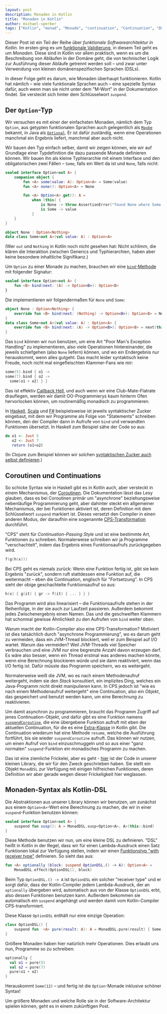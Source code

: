 ```yaml
---
layout: post
description: Monaden in Kotlin
title: "Monaden in Kotlin"
author: michael-sperber
tags: ["Kotlin", "monad", "Monade", "continuation", "Continuation", "DSL"]
---
```


Dieser Post ist ein Teil der Reihe über *funktionale
Softwarearchitektur in Kotlin*.  Im ersten ging es um [funktionale
Validierung](https://funktionale-programmierung.de/2023/01/19/kotlin-validation.html),
in diesem Teil geht es um *Monaden*.  Diese sind in Kotlin vor allem
praktisch, wenn es um die Beschreibung von Abläufen in der Domäne
geht, die von technischer Logik zur Ausführung dieser Abläufe getrennt
werden soll – und zwar unter Verwendung von kleinen
domänenspezifischen Sprachen (DSLs).

In dieser Folge geht es darum, wie Monaden überhaupt funktionieren.
Kotlin hat nämlich – wie viele funktionale Sprachen auch – eine
spezielle Syntax dafür, auch wenn man sie nicht unter dem "M-Wort" in
der Dokumentation findet.  Sie versteckt sich hinter dem Schlüsselwort
`suspend`.

<!-- more start -->

## Der `Option`-Typ

Wir versuchen es mit einer der einfachsten Monaden, nämlich dem Typ
`Option`, aus getypten funktionalen Sprachen auch gelegentlich als
[`Maybe`](https://wiki.haskell.org/Maybe) bekannt, in Java als
[`Optional`](https://docs.oracle.com/javase/8/docs/api/java/util/Optional.html).
Er ist dafür zuständig, wenn eine Operationen manchmal ein Ergebnis
liefert, manchmal aber auch nicht.

Wir bauen den Typ einfach selber, damit wir zeigen können, wie wir auf
Grundlage einer Typdefinition die dazu passende Monade definieren
können.  Wir bauen ihn als kleine Typhierarchie mit einem Interface
und den obligatorischen zwei Fällen – `Some`, falls ein Wert da ist und
`None`, falls nicht:

```kotlin
sealed interface Option<out A> {
    companion object {
        fun <A> some(value: A): Option<A> = Some(value)
        fun <A> none(): Option<A> = None

        fun <A> Option<A>.get(): A =
            when (this) {
                is None -> throw AssertionError("found None where Some was expected")
                is Some -> value
            }
    }
}

object None : Option<Nothing>
data class Some<out A>(val value: A) : Option<A>
```

(Wer `out` und `Nothing` in Kotlin noch nicht gesehen hat: Nicht
schlimm, die klären die Interaktion zwischen Generics und
Typhierarchien, haben aber keine besondere inhaltliche Signifikanz.)

Um `Option` zu einer Monade zu machen, brauchen wir eine
[`bind`-Methode](https://de.wikipedia.org/wiki/Monade_(Informatik)) mit folgender Signatur:

```kotlin
sealed interface Option<out A> {
    fun <B> bind(next: (A) -> Option<B>): Option<B>
}
```

Die implementieren wir folgendermaßen für `None` und `Some`:

```kotlin
object None : Option<Nothing> {
    override fun <B> bind(next: (Nothing) -> Option<B>): Option<B> = None
}
data class Some<out A>(val value: A) : Option<A> {
    override fun <B> bind(next: (A) -> Option<B>): Option<B> = next(this.value)
}
```

Das `bind` können wir nun benutzen, um eine Art "Poor Man's Exception
Handling"  zu implementieren, also viele Operationen hintereinander,
die jeweils schiefgehen (also `None` liefern) können, und wo ein
Endergebnis nur herauskommt, wenn alles gutgeht.  Das macht leider
syntaktisch keine Freude, noch nicht mal eingefleischten
Klammer-Fans wie mir:

```kotlin
some(5).bind { o1 ->
some(7).bind { o2 ->
  some(o1 + o2) } }
```

Das ist effektiv [Callback Hell](http://callbackhell.com/), und auch
wenn wir eine Club-Mate-Flatrate drauflegen, werden wir damit
OO-Programmierys kaum hinterm Ofen hervorlocken können, um
routinemäßig monadisch zu programmieren.

In [Haskell](https://en.wikibooks.org/wiki/Haskell/do_notation),
[Scala](https://docs.scala-lang.org/tour/for-comprehensions.html) und
[F#](https://learn.microsoft.com/en-us/dotnet/fsharp/language-reference/computation-expressions)
beispielsweise ist jeweils syntaktischer Zucker eingebaut, mit dem wir
Programme als Folge von "Statements" schreiben können, den der
Compiler dann in Aufrufe von `bind` und verwandten Funktionen
übersetzt.  In Haskell zum Beispiel sähe der Code so aus:

```haskell
do o1 <- Just 5
   o2 <- Just 7
   return (o1+o2)
```

(In Clojure zum Beispiel können wir solchen [syntaktischen Zucker auch
selbst
definieren](https://funktionale-programmierung.de/2023/04/27/clojure-monads.html).)

## Coroutinen und Continuations

So schicke Syntax wie in Haskell gibt es in Kotlin auch, aber
versteckt in einem Mechanismus, der
[Coroutinen](https://kotlinlang.org/docs/coroutines-guide.html).  Die
Dokumentation lässt das Lesy glauben, dass es bei Coroutinen primär um
"asynchrone" beziehungsweise nebenläufige Programmierung geht, aber
dahinter steckt ein allgemeiner Mechanismus, der bei Funktionen
aktiviert ist, deren Definition mit dem Schlüsselwort `suspend`
markiert ist.  Dieses versetzt den Compiler in einen anderen Modus, der
daraufhin eine sogenannte
[CPS-Transformation](https://de.wikipedia.org/wiki/Continuation-Passing_Style)
durchführt.

"CPS" steht für *Continuation-Passing Style* und ist eine bestimmte
Art, Funktionen zu schreiben.  Normalerweise schreiben wir ja
Programme "verschachtelt", indem das Ergebnis eines Funktionsaufrufs
zurückgegeben wird.

```kotlin
f(g(h(x)))
```

Bei CPS geht es niemals zurück: Wenn eine Funktion fertig ist, gibt
sie kein Ergebnis "zurück", sondern ruft stattdessen eine Funktion
auf, die weitermacht – eben die Continuation, englisch für
"Fortsetzung".   In CPS sieht der obige geschachtelte Funktionsaufruf
so aus:

```kotlin
h(x) { g(it) { gr -> f(it) { ... } } }
```

Das Programm wird also linearisiert – die Funktionsaufrufe stehen in
der Reihenfolge, in der sie auch zur Laufzeit passieren.  Außerdem
bekommt jedes Zwischenergebnis einen Namen.  Das und die geschweiften
Klammern hat schonmal gewisse Ähnlichkeit zu den Aufrufen von `bind`
weiter oben.

Warum macht der Kotlin-Compiler also eine CPS-Transformation?
Motiviert ist dies tatsächlich durch "asynchrone Programmierung", wo
es darum geht zu vermeiden, dass ein JVM-Thread blockiert, weil er zum
Beispiel auf I/O wartet.  Warum das vermeiden?  Weil JVM-Threads viel
Speicher verbrauchen und eine JVM nur eine begrenzte Anzahl davon
erzeugen darf.  Es wäre also besser, wenn ein Thread erstmal was
anderes machen könnte, wenn eine Berechnung blockieren würde und sie
dann reaktiviert, wenn das I/O fertig ist.  Dafür müsste das Programm
speichern, wo es weitergeht.

Normalerweise weiß die JVM, wo es nach einem
Methodenaufruf weitergeht, indem sie den *Stack* konsultiert, ein
implizites Ding, welches ein Java-Programm nicht direkt manipulieren
kann.  In CPS jedoch ist "wie es nach einem Methodenaufruf weitergeht"
eine Continuation, also ein *Objekt*, das gespeichert und benutzt
werden kann, um eine Berechnung zu reaktivieren.

Um damit asynchron zu programmieren, braucht das Programm Zugriff auf
jenes Continuation-Objekt, und dafür gibt es eine Funktion namens
[`suspendCoroutine`](https://kotlinlang.org/api/latest/jvm/stdlib/kotlin.coroutines/suspend-coroutine.html),
die eine übergebene Funktion aufruft mit eben der aktuellen
Continuation, für die es eine
[Extra-Klasse](https://kotlinlang.org/api/latest/jvm/stdlib/kotlin.coroutines/-continuation/)
in Kotlin gibt.  Die Continuation wiederum hat eine Methode `resume`,
welche die Ausführung fortführt, bis sie wieder `suspendCoroutine`
aufruft.  Das können wir nutzen, um einen Aufruf von `bind`
einzuschmuggeln und so aus einer "ganz normalen" `suspend`-Funktion
ein monadisches Programm zu machen.

Das ist eine ziemliche Frickelei, aber es geht -
[hier](https://github.com/active-group/kotlin-free-monad/blob/main/src/main/kotlin/de/activegroup/MonadDSL.kt)
ist der Code in unserer kleinen Library, die wir für den Zweck
geschrieben haben.  Sie stellt ein Objekt `MonadDSL` zur Verfügung mit
einigen hilfreichen Funktionen, deren Definition wir aber gerade wegen
dieser Frickeligkeit hier weglassen.

## Monaden-Syntax als Kotlin-DSL

Die Abstraktionen aus unserer Library können wir benutzen, um zunächst
aus einem `Option<A>`-Wert eine Berechnung zu
machen, die wir in einer `suspend`-Funktion benutzen können:

```kotlin
sealed interface Option<out A> {
    suspend fun susp(): A = MonadDSL.susp<Option<A>, A>(this::bind)
}
```

Diese Methode benutzen wir nun, um eine kleine DSL zu definieren.
"DSL" heißt in Kotlin in der Regel, dass wir für einen Lambda-Ausdruck
einen Satz Funktionen lokal zur Verfügung stellen, indem wir einen
[Funktionstyp "with receiver
type"](https://kotlinlang.org/docs/lambdas.html#function-types)
definieren.  So sieht das aus:

```kotlin
fun <A> optionally (block: suspend OptionDSL.() -> A): Option<A> =
	MonadDSL.effect(OptionDSL(), block)
```

Beim Typ `OptionDSL.() -> A` ist `OptionDSL` ein solcher "receiver
type" und er sorgt dafür, dass der Kotlin-Compiler jedem
Lambda-Ausdruck, der an `optionally` übergeben wird, automatisch aus
von der Klasse `OptionDSL` erbt, also dessen Funktionen benutzen
kann.  Außerdem bekommen sie automatisch ein `suspend` angehängt und
werden damit vom Kotlin-Compiler CPS-transformiert.

Diese Klasse `OptionDSL` enthält nur eine einzige Operation:

```kotlin
class OptionDSL() {
    suspend fun  <A> pure(result: A): A = MonadDSL.pure(result) { Some(it) }
}
```

Größere Monaden haben hier natürlich mehr Operationen.  Dies erlaubt
uns nun, Programme so zu schreiben:

```kotlin
optionally {
  val o1 = pure(5)
  val o2 = pure(7)
  pure(o1 + o2)
}
```

Herauskommt `Some(12)` – und fertig ist die `Option`-Monade inklusive
schöner Syntax!

Um größere Monaden und welche Rolle sie in der Software-Architektur
spielen können, geht es in einem zukünftigen Post.
